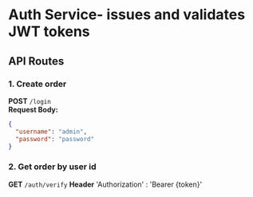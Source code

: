 # Auth Service- issues and validates JWT tokens

## API Routes

### 1. Create order

**POST** `/login`  
**Request Body:**

```json
{
  "username": "admin",
  "password": "password"
}
```

### 2. Get order by user id

**GET** `/auth/verify`
**Header** 'Authorization' : 'Bearer {token}'
